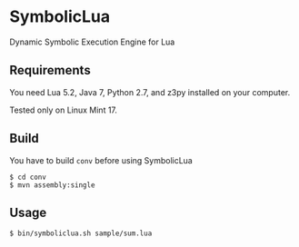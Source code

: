 # SymbolicLua
Dynamic Symbolic Execution Engine for Lua

## Requirements
You need Lua 5.2, Java 7, Python 2.7, and z3py installed on your computer.

Tested only on Linux Mint 17.

## Build
You have to build `conv` before using SymbolicLua

    $ cd conv
    $ mvn assembly:single

## Usage

    $ bin/symboliclua.sh sample/sum.lua
